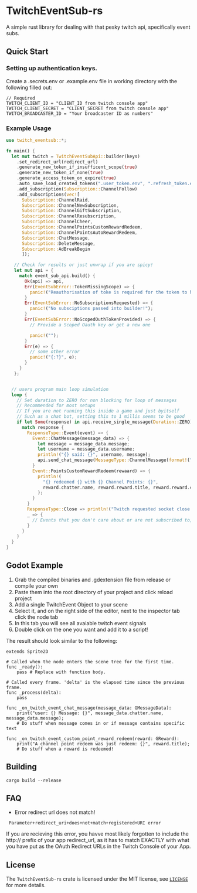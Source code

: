 # TwitchEventSub-rs
A simple rust library for dealing with that pesky twitch api, specifically event subs.

## Quick Start
### Setting up authentication keys.

Create a .secrets.env or .example.env file in working directory with the following filled out:
```dotenv
// Required
TWITCH_CLIENT_ID = "CLIENT_ID from twitch console app"
TWITCH_CLIENT_SECRET = "CLIENT_SECRET from twitch console app"
TWITCH_BROADCASTER_ID = "Your broadcaster ID as numbers"
```

### Example Usage
```Rust
use twitch_eventsub::*;

fn main() {
  let mut twitch = TwitchEventSubApi::builder(keys)
    .set_redirect_url(redirect_url)
    .generate_new_token_if_insufficent_scope(true)
    .generate_new_token_if_none(true)
    .generate_access_token_on_expire(true)
    .auto_save_load_created_tokens(".user_token.env", ".refresh_token.env")
    .add_subscription(Subscription::ChannelFollow)
    .add_subscriptions(vec![
      Subscription::ChannelRaid,
      Subscription::ChannelNewSubscription,
      Subscription::ChannelGiftSubscription,
      Subscription::ChannelResubscription,
      Subscription::ChannelCheer,
      Subscription::ChannelPointsCustomRewardRedeem,
      Subscription::ChannelPointsAutoRewardRedeem,
      Subscription::ChatMessage,
      Subscription::DeleteMessage,
      Subscription::AdBreakBegin
      ]);

   // Check for results or just unwrap if you are spicy!
   let mut api = {
     match event_sub_api.build() {
       Ok(api) => api,
       Err(EventSubError::TokenMissingScope) => {
         panic!("Reauthorisation of toke is required for the token to have all the requested subscriptions.");
       }
       Err(EventSubError::NoSubscriptionsRequested) => {
         panic!("No subsciptions passed into builder!");
       }
       Err(EventSubError::NoScopedOuthTokenProvided) => {
         // Provide a Scoped Oauth key or get a new one

         panic!("");
       }
       Err(e) => {
         // some other error
         panic!("{:?}", e);
       }
     }
   };


  // users program main loop simulation
  loop {
    // Set duration to ZERO for non blocking for loop of messages
    // Recommended for most setups
    // If you are not running this inside a game and just byitself
    // Such as a chat bot, setting this to 1 millis seems to be good
    if let Some(response) in api.receive_single_message(Duration::ZERO) {
      match response {
        ResponseType::Event(event) => {
          Event::ChatMessage(message_data) => {
            let message = message_data.message;
            let username = message_data.username;
            println!("{} said: {}", username, message);
            api.send_chat_message(MessageType::ChannelMessage(format!("Thank you for chatting {}!", username)));
          }
          Event::PointsCustomRewardRedeem(rewaard) => {
            println!(
              "{} redeemed {} with {} Channel Points: {}",
              reward.chatter.name, reward.reward.title, reward.reward.cost, reward.user_input,
            );
          }
        }
        ResponseType::Close => println!("Twitch requested socket close."),
        _ => {
          // Events that you don't care about or are not subscribed to, can be ignored.
        }
      }
    }
  }
}
```
## Godot Example
1. Grab the compiled binaries and .gdextension file from release or compile your own
2. Paste them into the root directory of your project and click reload project
3. Add a single TwitchEvent Object  to your scene
4. Select it, and on the right side of the editor, next to the inspector tab click the node tab
5. In this tab you will see all avaiable twitch event signals
6. Double click on the one you want and add it to a script!

The result should look similar to the following:
```GDScript
extends Sprite2D

# Called when the node enters the scene tree for the first time.
func _ready():
	pass # Replace with function body.

# Called every frame. 'delta' is the elapsed time since the previous frame.
func _process(delta):
	pass

func _on_twitch_event_chat_message(message_data: GMessageData):
	print("user: {} Message: {}", message_data.chatter.name, message_data.message);
	# Do stuff when message comes in or if message contains specific text

func _on_twitch_event_custom_point_reward_redeem(reward: GReward):
	print("A channel point redeem was just redeem: {}", reward.title);
	# Do stuff when a reward is redeemed!
```

## Building

```
cargo build --release
```
## FAQ

* Error redirect url does not match!
```
 Parameter+redirect_uri+does+not+match+registered+URI error
```
If you are recieving this error, you havve most likely forgotten to include the http:// prefix of your app redirect_url, as it has to match EXACTLY with what you have put as the OAuth Redirect URLs in the Twitch Console of your App.

## License

The `TwitchEventSub-rs` crate is licensed under the MIT license, see [`LICENSE`](LICENSE) for more
details.
